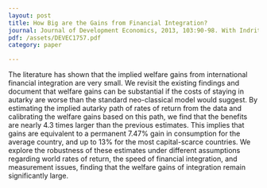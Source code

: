 ```yaml
---
layout: post
title: How Big are the Gains from Financial Integration?
journal: Journal of Development Economics, 2013, 103:90-98. With Indrit Hoxha and Sebnem Kalemli-Ozcan.
pdf: /assets/DEVEC1757.pdf
category: paper

---
```

The literature has shown that the implied welfare gains from international financial integration are very small. We revisit the existing findings and document that welfare gains can be substantial if the costs of staying in autarky are worse than the standard neo-classical model would suggest. By estimating the implied autarky path of rates of return from the data and calibrating the welfare gains based on this path, we find that the benefits are nearly 4.3 times larger than the previous estimates. This implies that gains are equivalent to a permanent 7.47% gain in consumption for the average country, and up to 13% for the most capital-scarce countries. We explore the robustness of these estimates under different assumptions regarding world rates of return, the speed of financial integration, and measurement issues, finding that the welfare gains of integration remain significantly large.